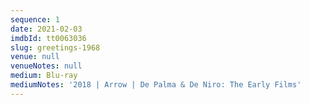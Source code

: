 ```yaml
---
sequence: 1
date: 2021-02-03
imdbId: tt0063036
slug: greetings-1968
venue: null
venueNotes: null
medium: Blu-ray
mediumNotes: '2018 | Arrow | De Palma & De Niro: The Early Films'
---
```


